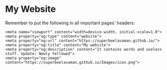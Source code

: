 # My Website
 Remember to put the following in all important pages' headers:

	<meta name="viewport" content="width=device-width, initial-scale=1.0">	
	<meta property="og:type" content="website">
	<meta property="og:url" content="https://superbeelavaman.github.io/">
	<meta property="og:title" content="My website">
	<meta property="og:description" content="It contains words and useless stuff. Update: Newly Yellowed">
	<meta property="og:image" content="https://superbeelavaman.github.io/Images/icon.png">
